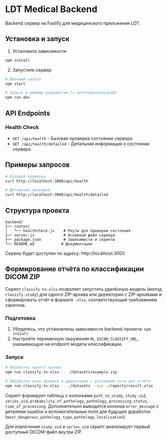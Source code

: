 # LDT Medical Backend

Backend сервер на Fastify для медицинского приложения LDT.

## Установка и запуск

1. Установите зависимости:
```bash
npm install
```

2. Запустите сервер:
```bash
# Обычный запуск
npm start

# Запуск в режиме разработки (с автоперезагрузкой)
npm run dev
```

## API Endpoints

### Health Check

- `GET /api/health` - Базовая проверка состояния сервера
- `GET /api/health/detailed` - Детальная информация о состоянии сервера

## Примеры запросов

```bash
# Базовая проверка
curl http://localhost:3000/api/health

# Детальная проверка
curl http://localhost:3000/api/health/detailed
```

## Структура проекта

```
backend/
├── routes/
│   └── healthcheck.js    # Роуты для проверки состояния
├── server.js             # Основной файл сервера
├── package.json          # Зависимости и скрипты
└── README.md            # Документация
```

Сервер будет доступен по адресу: http://localhost:3000

## Формирование отчёта по классификации DICOM ZIP

Скрипт `classify-to-xlsx` позволяет запустить удалённую модель (метод `classify-study`) для одного ZIP-архива
или директории с ZIP-архивами и сформировать отчёт в формате `.xlsx`, соответствующий требованиям хакатона.

### Подготовка

1. Убедитесь, что установлены зависимости backend-проекта: `npm install`
2. Настройте переменную окружения `ML_DICOM_CLASSIFY_URL`, указывающую на endpoint модели классификации.

### Запуск

```bash
# Обработка одного архива
npm run classify-to-xlsx -- ./datasets/example.zip

# Обработка всех архивов в директории с указанием пути для отчёта
npm run classify-to-xlsx -- ./datasets --out ./reports/result.xlsx
```

Скрипт формирует таблицу с колонками `path_to_study`, `study_uid`, `series_uid`, `probability_of_pathology`,
`pathology`, `processing_status`, `time_of_processing`. Дополнительно выводится колонка `error_message` с деталями
ошибок и вспомогательные поля для будущих доработок (`most_dangerous_pathology_type`, `pathology_localization`).

Для извлечения `study_uid` и `series_uid` скрипт анализирует первый доступный DICOM-файл внутри ZIP.
